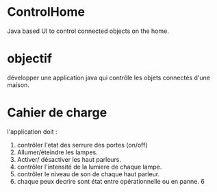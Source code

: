 # ControlHome
Java based UI to control connected objects on the home.

# objectif
développer une application java qui contrôle les objets connectés d'une maison.

# Cahier de charge

l'application doit :

  1. contrôler l'etat des serrure des portes (on/off)
  2. Allumer/éteindre les lampes.
  3. Activer/ désactiver les haut parleurs.
  4. contrôler l'intensité de la lumiere de chaque lampe.
  5. contrôler le niveau de son de chaque haut parleur.
  6. chaque peux decrire sont état entre opérationnelle ou en panne.
  6

